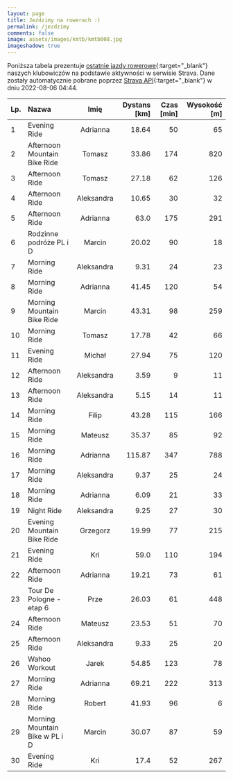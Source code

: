 ```yaml
---
layout: page
title: Jeździmy na rowerach :)
permalink: /jezdzimy
comments: false
image: assets/images/kmtb/kmtb008.jpg
imageshadow: true
---
```


Poniższa tabela prezentuje [ostatnie jazdy rowerowe](https://www.strava.com/clubs/336381){:target="_blank"} naszych klubowiczów na podstawie aktywności w serwisie Strava. Dane zostały automatycznie pobrane poprzez [Strava API](https://developers.strava.com/docs/reference/#api-Clubs-getClubActivitiesById){:target="_blank"} w dniu 2022-08-06 04:44.

Lp. | Nazwa | Imię | Dystans [km] | Czas [min] | Wysokość [m]
:--- | :--- | :---: | ---: | ---: | ---:
1|Evening Ride|Adrianna|18.64|50|65
2|Afternoon Mountain Bike Ride|Tomasz|33.86|174|820
3|Afternoon Ride|Tomasz|27.18|62|126
4|Afternoon Ride|Aleksandra|10.65|30|32
5|Afternoon Ride|Adrianna|63.0|175|291
6|Rodzinne podróże PL i D|Marcin|20.02|90|18
7|Morning Ride|Aleksandra|9.31|24|23
8|Morning Ride|Adrianna|41.45|120|54
9|Morning Mountain Bike Ride|Marcin|43.31|98|259
10|Morning Ride|Tomasz|17.78|42|66
11|Evening Ride|Michał|27.94|75|120
12|Afternoon Ride|Aleksandra|3.59|9|11
13|Afternoon Ride|Aleksandra|5.15|14|11
14|Morning Ride|Filip|43.28|115|166
15|Morning Ride|Mateusz|35.37|85|92
16|Morning Ride|Adrianna|115.87|347|788
17|Morning Ride|Aleksandra|9.37|25|24
18|Morning Ride|Adrianna|6.09|21|33
19|Night Ride|Aleksandra|9.25|27|30
20|Evening Mountain Bike Ride|Grzegorz|19.99|77|215
21|Evening Ride|Kri|59.0|110|194
22|Afternoon Ride|Adrianna|19.21|73|61
23|Tour De Pologne - etap 6|Prze|26.03|61|448
24|Afternoon Ride|Mateusz|23.53|51|70
25|Afternoon Ride|Aleksandra|9.33|25|20
26|Wahoo Workout|Jarek|54.85|123|78
27|Morning Ride|Adrianna|69.21|222|313
28|Morning Ride|Robert|41.93|96|6
29|Morning Mountain Bike w PL i D|Marcin|30.07|87|59
30|Evening Ride|Kri|17.4|52|267
